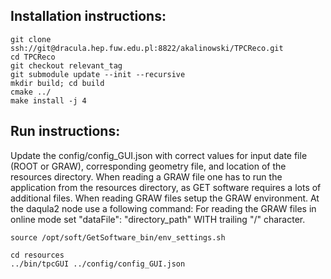 ## Installation instructions:

```
git clone ssh://git@dracula.hep.fuw.edu.pl:8822/akalinowski/TPCReco.git
cd TPCReco
git checkout relevant_tag
git submodule update --init --recursive
mkdir build; cd build
cmake ../
make install -j 4
```
## Run instructions:
Update the  config/config_GUI.json with correct values for input date file (ROOT or GRAW), corresponding geometry file,
and location of the resources directory.
When reading a GRAW file one has to run the application from the resources directory, as GET software requires a lots of additional files.
When reading GRAW files setup the GRAW environment. At the daqula2 node use a following command:
For reading the GRAW files in online mode set  "dataFile": "directory_path" WITH trailing "/" character. 
```
source /opt/soft/GetSoftware_bin/env_settings.sh
```


```
cd resources
../bin/tpcGUI ../config/config_GUI.json
```